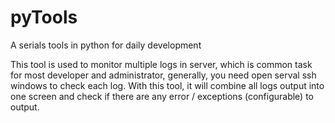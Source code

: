 # pyTools

A serials tools in python for daily development

This tool is used to monitor multiple logs in server, which is common task for most developer and administrator, generally, you need open serval ssh windows to check each log. With this tool, it will combine all logs output into one screen and check if there are any error / exceptions (configurable) to output.

